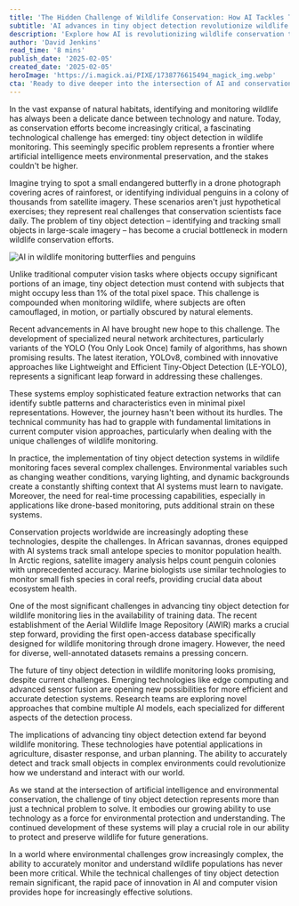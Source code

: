 ```yaml
---
title: 'The Hidden Challenge of Wildlife Conservation: How AI Tackles Tiny Object Detection'
subtitle: 'AI advances in tiny object detection revolutionize wildlife monitoring'
description: 'Explore how AI is revolutionizing wildlife conservation through tiny object detection technology. From tracking endangered butterflies to monitoring penguin colonies, discover how advanced algorithms and neural networks are overcoming the challenges of identifying small wildlife in vast natural habitats.'
author: 'David Jenkins'
read_time: '8 mins'
publish_date: '2025-02-05'
created_date: '2025-02-05'
heroImage: 'https://i.magick.ai/PIXE/1738776615494_magick_img.webp'
cta: 'Ready to dive deeper into the intersection of AI and conservation? Follow MagickAI on LinkedIn for regular insights into how technology is revolutionizing environmental preservation.'
---
```


In the vast expanse of natural habitats, identifying and monitoring wildlife has always been a delicate dance between technology and nature. Today, as conservation efforts become increasingly critical, a fascinating technological challenge has emerged: tiny object detection in wildlife monitoring. This seemingly specific problem represents a frontier where artificial intelligence meets environmental preservation, and the stakes couldn't be higher.

Imagine trying to spot a small endangered butterfly in a drone photograph covering acres of rainforest, or identifying individual penguins in a colony of thousands from satellite imagery. These scenarios aren't just hypothetical exercises; they represent real challenges that conservation scientists face daily. The problem of tiny object detection – identifying and tracking small objects in large-scale imagery – has become a crucial bottleneck in modern wildlife conservation efforts.

![AI in wildlife monitoring butterflies and penguins](https://i.magick.ai/PIXE/1738776615498_magick_img.webp)

Unlike traditional computer vision tasks where objects occupy significant portions of an image, tiny object detection must contend with subjects that might occupy less than 1% of the total pixel space. This challenge is compounded when monitoring wildlife, where subjects are often camouflaged, in motion, or partially obscured by natural elements.

Recent advancements in AI have brought new hope to this challenge. The development of specialized neural network architectures, particularly variants of the YOLO (You Only Look Once) family of algorithms, has shown promising results. The latest iteration, YOLOv8, combined with innovative approaches like Lightweight and Efficient Tiny-Object Detection (LE-YOLO), represents a significant leap forward in addressing these challenges.

These systems employ sophisticated feature extraction networks that can identify subtle patterns and characteristics even in minimal pixel representations. However, the journey hasn't been without its hurdles. The technical community has had to grapple with fundamental limitations in current computer vision approaches, particularly when dealing with the unique challenges of wildlife monitoring.

In practice, the implementation of tiny object detection systems in wildlife monitoring faces several complex challenges. Environmental variables such as changing weather conditions, varying lighting, and dynamic backgrounds create a constantly shifting context that AI systems must learn to navigate. Moreover, the need for real-time processing capabilities, especially in applications like drone-based monitoring, puts additional strain on these systems.

Conservation projects worldwide are increasingly adopting these technologies, despite the challenges. In African savannas, drones equipped with AI systems track small antelope species to monitor population health. In Arctic regions, satellite imagery analysis helps count penguin colonies with unprecedented accuracy. Marine biologists use similar technologies to monitor small fish species in coral reefs, providing crucial data about ecosystem health.

One of the most significant challenges in advancing tiny object detection for wildlife monitoring lies in the availability of training data. The recent establishment of the Aerial Wildlife Image Repository (AWIR) marks a crucial step forward, providing the first open-access database specifically designed for wildlife monitoring through drone imagery. However, the need for diverse, well-annotated datasets remains a pressing concern.

The future of tiny object detection in wildlife monitoring looks promising, despite current challenges. Emerging technologies like edge computing and advanced sensor fusion are opening new possibilities for more efficient and accurate detection systems. Research teams are exploring novel approaches that combine multiple AI models, each specialized for different aspects of the detection process.

The implications of advancing tiny object detection extend far beyond wildlife monitoring. These technologies have potential applications in agriculture, disaster response, and urban planning. The ability to accurately detect and track small objects in complex environments could revolutionize how we understand and interact with our world.

As we stand at the intersection of artificial intelligence and environmental conservation, the challenge of tiny object detection represents more than just a technical problem to solve. It embodies our growing ability to use technology as a force for environmental protection and understanding. The continued development of these systems will play a crucial role in our ability to protect and preserve wildlife for future generations.

In a world where environmental challenges grow increasingly complex, the ability to accurately monitor and understand wildlife populations has never been more critical. While the technical challenges of tiny object detection remain significant, the rapid pace of innovation in AI and computer vision provides hope for increasingly effective solutions.
